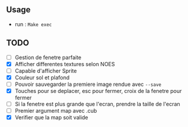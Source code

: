 ## Usage

- run : `Make exec`

## TODO

- [ ] Gestion de fenetre parfaite
- [x] Afficher differentes textures selon NOES
- [ ] Capable d'afficher Sprite
- [x] Couleur sol et plafond
- [ ] Pouvoir sauvegarder la premiere image rendue avec `--save`
- [x] Touches pour se deplacer, esc pour fermer, croix de la fenetre pour fermer
- [ ] Si la fenetre est plus grande que l'ecran, prendre la taille de l'ecran
- [ ] Premier argument map avec .cub
- [x] Verifier que la map soit valide
